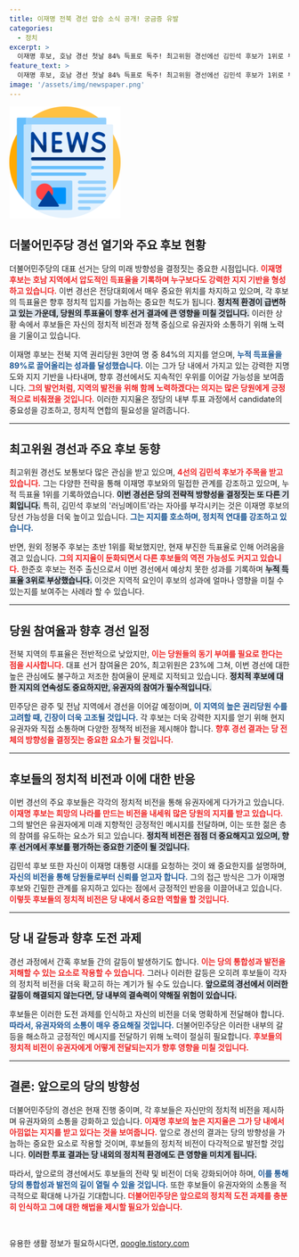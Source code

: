 ```yaml
---
title: 이재명 전북 경선 압승 소식 공개! 궁금증 유발
categories:
  - 정치
excerpt: >
  이재명 후보, 호남 경선 첫날 84% 득표로 독주! 최고위원 경선에선 김민석 후보가 1위로 부상하며 명심 전략 활용. 민주당의 새로운 전환점, 경선 결과가 향후 정치판에 미칠 영향은? 클릭해 확인하세요!
feature_text: >
  이재명 후보, 호남 경선 첫날 84% 득표로 독주! 최고위원 경선에선 김민석 후보가 1위로 부상하며 명심 전략 활용. 민주당의 새로운 전환점, 경선 결과가 향후 정치판에 미칠 영향은? 클릭해 확인하세요!
image: '/assets/img/newspaper.png'
---
```


<p><img src="/assets/img/newspaper.png" alt="kimp 속보" /></p>

<h2 data-ke-size="size26">더불어민주당 경선 열기와 주요 후보 현황</h2>

<p data-ke-size="size16">더불어민주당의 대표 선거는 당의 미래 방향성을 결정짓는 중요한 시점입니다. <b><span style="color: #ee2323;">이재명 후보는 호남 지역에서 압도적인 득표율을 기록하며 누구보다도 강력한 지지 기반을 형성하고 있습니다.</span></b> 이번 경선은 전당대회에서 매우 중요한 위치를 차지하고 있으며, 각 후보의 득표율은 향후 정치적 입지를 가늠하는 중요한 척도가 됩니다. <b><span style="background-color: #21538527;">정치적 환경이 급변하고 있는 가운데, 당원의 투표율이 향후 선거 결과에 큰 영향을 미칠 것입니다.</span></b> 이러한 상황 속에서 후보들은 자신의 정치적 비전과 정책 중심으로 유권자와 소통하기 위해 노력을 기울이고 있습니다.</p>

<p data-ke-size="size16">이재명 후보는 전북 지역 권리당원 3만여 명 중 84%의 지지를 얻으며, <b><span style="color: #1a5490;">누적 득표율을 89%로 끌어올리는 성과를 달성했습니다.</span></b> 이는 그가 당 내에서 가지고 있는 강력한 지명도와 지지 기반을 나타내며, 향후 경선에서도 지속적인 우위를 이어갈 가능성을 보여줍니다. <b><span style="color: #ee2323;">그의 발언처럼, 지역의 발전을 위해 함께 노력하겠다는 의지는 많은 당원에게 긍정적으로 비춰졌을 것입니다.</span></b> 이러한 지지율은 정당의 내부 투표 과정에서 candidate의 중요성을 강조하고, 정치적 연합의 필요성을 알려줍니다.</p>

<hr>

<h2 data-ke-size="size26">최고위원 경선과 주요 후보 동향</h2>

<p data-ke-size="size16">최고위원 경선도 보통보다 많은 관심을 받고 있으며, <b><span style="color: #ee2323;">4선의 김민석 후보가 주목을 받고 있습니다.</span></b> 그는 다양한 전략을 통해 이재명 후보와의 밀접한 관계를 강조하고 있으며, 누적 득표율 1위를 기록하였습니다. <b><span style="background-color: #21538527;">이번 경선은 당의 전략적 방향성을 결정짓는 또 다른 기회입니다.</span></b> 특히, 김민석 후보의 '러닝메이트'라는 자아를 부각시키는 것은 이재명 후보의 당선 가능성을 더욱 높이고 있습니다. <b><span style="color: #1a5490;">그는 지지를 호소하며, 정치적 연대를 강조하고 있습니다.</span></b></p>

<p data-ke-size="size16">반면, 원외 정봉주 후보는 초반 1위를 확보했지만, 현재 부진한 득표율로 인해 어려움을 겪고 있습니다. <b><span style="color: #ee2323;">그의 지지율이 둔화되면서 다른 후보들의 역전 가능성도 커지고 있습니다.</span></b> 한준호 후보는 전주 출신으로서 이번 경선에서 예상치 못한 성과를 기록하며 <b><span style="background-color: #21538527;">누적 득표율 3위로 부상했습니다.</span></b> 이것은 지역적 요인이 후보의 성과에 얼마나 영향을 미칠 수 있는지를 보여주는 사례라 할 수 있습니다.</p>

<hr>

<h2 data-ke-size="size26">당원 참여율과 향후 경선 일정</h2>

<p data-ke-size="size16">전북 지역의 투표율은 전반적으로 낮았지만, <b><span style="color: #ee2323;">이는 당원들의 동기 부여를 필요로 한다는 점을 시사합니다.</span></b> 대표 선거 참여율은 20%, 최고위원은 23%에 그쳐, 이번 경선에 대한 높은 관심에도 불구하고 저조한 참여율이 문제로 지적되고 있습니다. <b><span style="background-color: #21538527;">정치적 후보에 대한 지지의 연속성도 중요하지만, 유권자의 참여가 필수적입니다.</span></b></p>

<p data-ke-size="size16">민주당은 광주 및 전남 지역에서 경선을 이어갈 예정이며, <b><span style="color: #1a5490;">이 지역의 높은 권리당원 수를 고려할 때, 긴장이 더욱 고조될 것입니다.</span></b> 각 후보는 더욱 강력한 지지를 얻기 위해 현지 유권자와 직접 소통하며 다양한 정책적 비전을 제시해야 합니다. <b><span style="color: #ee2323;">향후 경선 결과는 당 전체의 방향성을 결정짓는 중요한 요소가 될 것입니다.</span></b></p>

<hr>

<h2 data-ke-size="size26">후보들의 정치적 비전과 이에 대한 반응</h2>

<p data-ke-size="size16">이번 경선의 주요 후보들은 각각의 정치적 비전을 통해 유권자에게 다가가고 있습니다. <b><span style="color: #ee2323;">이재명 후보는 희망의 나라를 만드는 비전을 내세워 많은 당원의 지지를 받고 있습니다.</span></b> 그의 발언은 유권자에게 미래 지향적인 긍정적인 메시지를 전달하며, 이는 또한 젊은 층의 참여를 유도하는 요소가 되고 있습니다. <b><span style="background-color: #21538527;">정치적 비전은 점점 더 중요해지고 있으며, 향후 선거에서 후보를 평가하는 중요한 기준이 될 것입니다.</span></b></p>

<p data-ke-size="size16">김민석 후보 또한 자신이 이재명 대통령 시대를 요청하는 것이 왜 중요한지를 설명하며, <b><span style="color: #1a5490;">자신의 비전을 통해 당원들로부터 신뢰를 얻고자 합니다.</span></b> 그의 접근 방식은 그가 이재명 후보와 긴밀한 관계를 유지하고 있다는 점에서 긍정적인 반응을 이끌어내고 있습니다. <b><span style="color: #ee2323;">이렇듯 후보들의 정치적 비전은 당 내에서 중요한 역할을 할 것입니다.</span></b></p>

<hr>

<h2 data-ke-size="size26">당 내 갈등과 향후 도전 과제</h2>

<p data-ke-size="size16">경선 과정에서 간혹 후보들 간의 갈등이 발생하기도 합니다. <b><span style="color: #ee2323;">이는 당의 통합성과 발전을 저해할 수 있는 요소로 작용할 수 있습니다.</span></b> 그러나 이러한 갈등은 오히려 후보들이 각자의 정치적 비전을 더욱 확고히 하는 계기가 될 수도 있습니다. <b><span style="background-color: #21538527;">앞으로의 경선에서 이러한 갈등이 해결되지 않는다면, 당 내부의 결속력이 약해질 위험이 있습니다.</span></b></p>

<p data-ke-size="size16">후보들은 이러한 도전 과제를 인식하고 자신의 비전을 더욱 명확하게 전달해야 합니다. <b><span style="color: #1a5490;">따라서, 유권자와의 소통이 매우 중요해질 것입니다.</span></b> 더불어민주당은 이러한 내부의 갈등을 해소하고 긍정적인 메시지를 전달하기 위해 노력이 절실히 필요합니다. <b><span style="color: #ee2323;">후보들의 정치적 비전이 유권자에게 어떻게 전달되는지가 향후 영향을 미칠 것입니다.</span></b></p>

<hr>

<h2 data-ke-size="size26">결론: 앞으로의 당의 방향성</h2>

<p data-ke-size="size16">더불어민주당의 경선은 현재 진행 중이며, 각 후보들은 자신만의 정치적 비전을 제시하며 유권자와의 소통을 강화하고 있습니다. <b><span style="color: #ee2323;">이재명 후보의 높은 지지율은 그가 당 내에서 아낌없는 지지를 받고 있다는 것을 보여줍니다.</span></b> 앞으로 경선의 결과는 당의 방향성을 가늠하는 중요한 요소로 작용할 것이며, 후보들의 정치적 비전이 다각적으로 발전할 것입니다. <b><span style="background-color: #21538527;">이러한 투표 결과는 당 내외의 정치적 환경에도 큰 영향을 미치게 됩니다.</span></b></p>

<p data-ke-size="size16">따라서, 앞으로의 경선에서도 후보들의 전략 및 비전이 더욱 강화되어야 하며, <b><span style="color: #1a5490;">이를 통해 당의 통합성과 발전의 길이 열릴 수 있을 것입니다.</span></b> 또한 후보들이 유권자와의 소통을 적극적으로 확대해 나가길 기대합니다. <b><span style="color: #ee2323;">더불어민주당은 앞으로의 정치적 도전 과제를 충분히 인식하고 그에 대한 해법을 제시할 필요가 있습니다.</span></b></p>

<p data-ke-size="size16">&nbsp;</p>
유용한 생활 정보가 필요하시다면, <a href="https://qoogle.tistory.com" rel="dofollow">qoogle.tistory.com</a>


